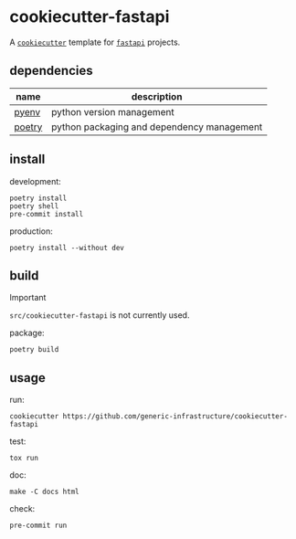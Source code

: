 # cookiecutter-fastapi

A [`cookiecutter`](https://github.com/cookiecutter/cookiecutter) template for [`fastapi`](https://github.com/tiangolo/fastapi) projects.

## dependencies

| name                                       | description                                |
|--------------------------------------------|--------------------------------------------|
| [pyenv](https://github.com/pyenv/pyenv)    | python version management                  |
| [poetry](https://github.com/python-poetry) | python packaging and dependency management |

## install

development:
```shell
poetry install
poetry shell
pre-commit install
```

production:
```shell
poetry install --without dev
```

## build

> [!IMPORTANT]
> `src/cookiecutter-fastapi` is not currently used.

package:
```shell
poetry build
```

## usage

run:
```shell
cookiecutter https://github.com/generic-infrastructure/cookiecutter-fastapi
```

test:
```shell
tox run
```

doc:
```shell
make -C docs html
```

check:
```shell
pre-commit run
```
